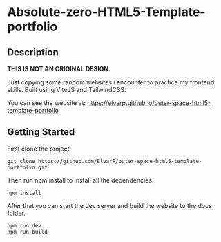 # Absolute-zero-HTML5-Template-portfolio

## Description

**THIS IS NOT AN ORIGINAL DESIGN.**

Just copying some random websites i encounter to practice my frontend skills.
Built using ViteJS and TailwindCSS.

You can see the website at: https://elvarp.github.io/outer-space-html5-template-portfolio

## Getting Started

First clone the project

```
git clone https://github.com/ElvarP/outer-space-html5-template-portfolio.git
```

Then run npm install to install all the dependencies.

```
npm install
```

After that you can start the dev server and build the website to the docs folder.

```
npm run dev
npm run build
```
